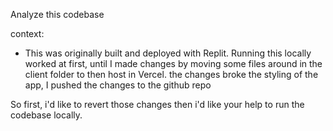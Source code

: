 Analyze this codebase

context:
- This was originally built and deployed with Replit. Running this locally worked at first, until I made changes by moving some files around in the client folder to then host in Vercel.
the changes broke the styling of the app, I pushed the changes to the github repo

So first, i'd like to revert those changes
then i'd like your help to run the codebase locally.
